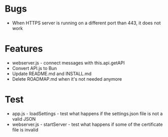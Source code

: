 # Bugs

- When HTTPS server is running on a different port than 443, it does not work

# Features

- webserver.js - connect messages with this.api.getAPI
- Convert API.js to Bun
- Update README.md and INSTALL.md
- Delete ROADMAP.md when it's not needed anymore

# Test

- app.js - loadSettings - test what happens if the settings.json file is not a valid JSON
- webserver.js - startServer - test what happens if some of the certificate file is invalid
